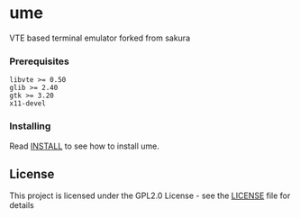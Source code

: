 # ume
VTE based terminal emulator forked from sakura 

### Prerequisites

```
libvte >= 0.50
glib >= 2.40
gtk >= 3.20
x11-devel
```

### Installing

Read [INSTALL](INSTALL) to see how to install ume.


## License

This project is licensed under the GPL2.0 License - see the [LICENSE](LICENSE) file for details

